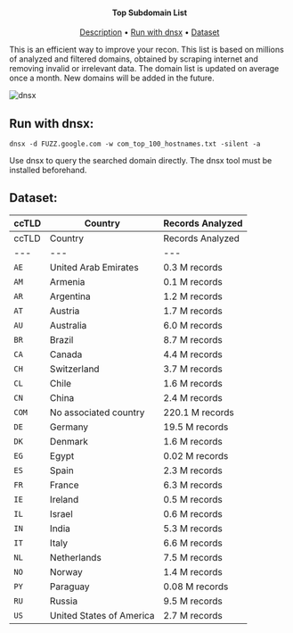 <h4 align="center">Top Subdomain List</h4>

<p align="center">
  <a href="#description">Description</a> •
 <!-- <a href="#run-with-docker">Run with Docker</a> • -->
  <a href="#run-with-dnsx">Run with dnsx</a>  •
  <a href="#dataset">Dataset</a>

This is an efficient way to improve your recon. This list is based on millions of analyzed and filtered domains, obtained by scraping internet and removing invalid or irrelevant data. The domain list is updated on average once a month. New domains will be added in the future.
</p>

<!--
<h1 align="center">
<img src="https://github-production-user-asset-6210df.s3.amazonaws.com/33299258/371716095-c842a4eb-4a31-4b84-92d9-674e04467d53.png?X-Amz-Algorithm=AWS4-HMAC-SHA256&X-Amz-Credential=AKIAVCODYLSA53PQK4ZA%2F20240928%2Fus-east-1%2Fs3%2Faws4_request&X-Amz-Date=20240928T012051Z&X-Amz-Expires=300&X-Amz-Signature=2f619f3303b391dfbc2d95fa0e4c89299ed7ca08b621848edd2ff54e4c4fafd4&X-Amz-SignedHeaders=host" width="80%">
</h1>
-->
![dnsx](https://github.com/user-attachments/assets/0d9d0c04-c63e-4b3f-9e65-34c3df8b683c)


## Run with dnsx:
```console
dnsx -d FUZZ.google.com -w com_top_100_hostnames.txt -silent -a
```


Use dnsx to query the searched domain directly. The dnsx tool must be installed beforehand.


## Dataset:

| ccTLD   | Country | Records Analyzed  |
| ---   | ---     | ---   |
| ccTLD   | Country | Records Analyzed  |
| ---   | ---     | ---   |
| `AE` | United Arab Emirates | 0.3 M records |
| `AM` | Armenia | 0.1 M records |
| `AR` | Argentina | 1.2 M records |
| `AT` | Austria | 1.7 M records |
| `AU` | Australia | 6.0 M records |
| `BR` | Brazil | 8.7 M records |
| `CA` | Canada | 4.4 M records |
| `CH` | Switzerland | 3.7 M records |
| `CL` | Chile | 1.6 M records |
| `CN` | China | 2.4 M records |
| `COM` | No associated country | 220.1 M records |
| `DE` | Germany | 19.5 M records |
| `DK` | Denmark | 1.6 M records |
| `EG` | Egypt | 0.02 M records |
| `ES` | Spain | 2.3 M records |
| `FR` | France | 6.3 M records |
| `IE` | Ireland | 0.5 M records |
| `IL` | Israel | 0.6 M records |
| `IN` | India | 5.3 M records |
| `IT` | Italy | 6.6 M records |
| `NL` | Netherlands | 7.5 M records |
| `NO` | Norway | 1.4 M records |
| `PY` | Paraguay | 0.08 M records |
| `RU` | Russia | 9.5 M records |
| `US` | United States of America | 2.7 M records |




